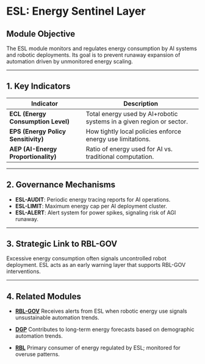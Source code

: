 # ESL: Energy Sentinel Layer

## Module Objective
The ESL module monitors and regulates energy consumption by AI systems and robotic deployments.
Its goal is to prevent runaway expansion of automation driven by unmonitored energy scaling.

---

## 1. Key Indicators

| Indicator | Description |
|----------|-------------|
| **ECL (Energy Consumption Level)** | Total energy used by AI+robotic systems in a given region or sector. |
| **EPS (Energy Policy Sensitivity)** | How tightly local policies enforce energy use limitations. |
| **AEP (AI-Energy Proportionality)** | Ratio of energy used for AI vs. traditional computation. |

---

## 2. Governance Mechanisms

- **ESL-AUDIT**: Periodic energy tracing reports for AI operations.
- **ESL-LIMIT**: Maximum energy cap per AI deployment cluster.
- **ESL-ALERT**: Alert system for power spikes, signaling risk of AGI runaway.

---

## 3. Strategic Link to RBL-GOV
Excessive energy consumption often signals uncontrolled robot deployment.
ESL acts as an early warning layer that supports RBL-GOV interventions.

---

## 4. Related Modules

- [**RBL-GOV**](RBL-GOV.md)
Receives alerts from ESL when robotic energy use signals unsustainable automation trends.

- [**DGP**](DGP.md)
Contributes to long-term energy forecasts based on demographic automation trends.

- [**RBL**](RBL.md)
Primary consumer of energy regulated by ESL; monitored for overuse patterns.
